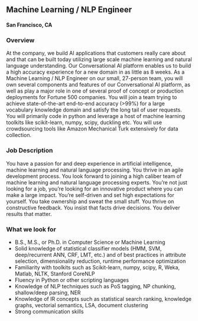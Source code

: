## Machine Learning / NLP Engineer
#### San Francisco, CA

### Overview
At the company, we build AI applications that customers really care about and that can be built today utilizing large scale machine learning and natural language understanding. Our Conversational AI platform enables us to build a high accuracy experience for a new domain in as little as 8 weeks. As a Machine Learning / NLP Engineer on our small, 27-person team, you will own several components and features of our Conversational AI platform, as well as play a major role in one of several proof of concept or production deployments for Fortune 500 companies. You will join a team trying to achieve state-of-the-art end-to-end accuracy (>99%) for a large vocabulary knowledge domain and satisfy the long tail of user requests. You will primarily code in python and leverage a host of machine learning toolkits like scikit-learn, numpy, scipy, duckling etc. You will use crowdsourcing tools like Amazon Mechanical Turk extensively for data collection.

### Job Description
You have a passion for and deep experience in artificial intelligence, machine learning and natural language processing. You thrive in an agile development process. You look forward to joining a high caliber team of machine learning and natural language processing experts. You’re not just looking for a job, you’re looking for an innovative product where you can make a large impact. You’re self-driven and set high expectations for yourself. You take ownership and sweat the small stuff. You thrive on constructive feedback. You insist that facts drive decisions. You deliver results that matter.

### What we look for
+	B.S., M.S., or Ph.D. in Computer Science or Machine Learning
+	Solid knowledge of statistical classifier models (HMM, SVM, deep/recurrent ANN, CRF, LMT, etc.) and of best practices in attribute selection, dimensionality reduction, runtime performance optimization
+	Familiarity with toolkits such as Scikit-learn, numpy, scipy, R, Weka, Matlab, NLTK, Stanford CoreNLP
+	Fluency in Python or other scripting languages
+	Knowledge of NLP techniques such as PoS tagging, NP chunking, shallow/deep parsing, NER
+	Knowledge of IR concepts such as statistical search ranking, knowledge graphs, vectorial semantics, LSA, document clustering
+	Strong communication skills
